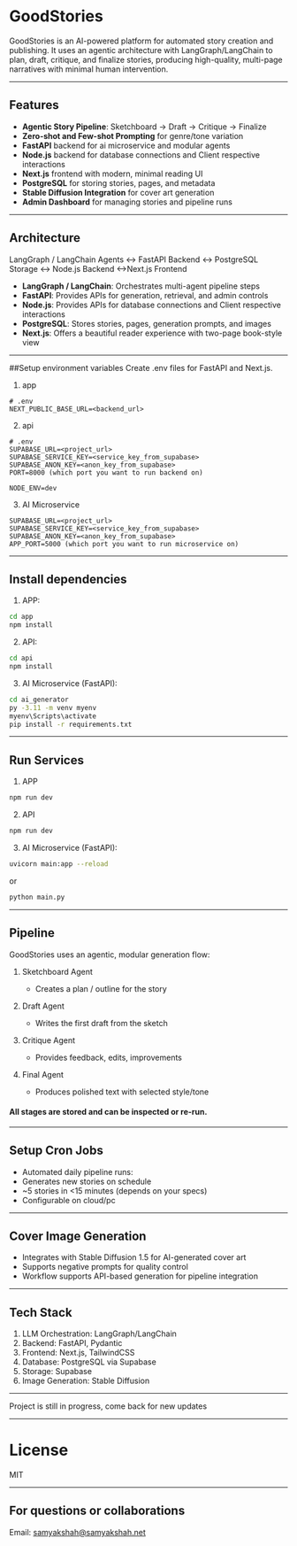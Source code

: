 # GoodStories

GoodStories is an AI-powered platform for automated story creation and publishing. It uses an agentic architecture with
LangGraph/LangChain to plan, draft, critique, and finalize stories, producing high-quality, multi-page narratives with minimal human intervention.

---

## Features

- **Agentic Story Pipeline**: Sketchboard → Draft → Critique → Finalize
- **Zero-shot and Few-shot Prompting** for genre/tone variation
- **FastAPI** backend for ai microservice and modular agents
- **Node.js** backend for database connections and Client respective interactions
- **Next.js** frontend with modern, minimal reading UI
- **PostgreSQL** for storing stories, pages, and metadata
- **Stable Diffusion Integration** for cover art generation
- **Admin Dashboard** for managing stories and pipeline runs

---

## Architecture

LangGraph / LangChain Agents <-> FastAPI Backend <-> PostgreSQL Storage <-> Node.js Backend <->Next.js Frontend

- **LangGraph / LangChain**: Orchestrates multi-agent pipeline steps
- **FastAPI**: Provides APIs for generation, retrieval, and admin controls
- **Node.js**: Provides APIs for database connections and Client respective interactions
- **PostgreSQL**: Stores stories, pages, generation prompts, and images
- **Next.js**: Offers a beautiful reader experience with two-page book-style view

---

##Setup environment variables
Create .env files for FastAPI and Next.js.

1. app

```env
# .env
NEXT_PUBLIC_BASE_URL=<backend_url>
```

2. api

```env
# .env
SUPABASE_URL=<project_url>
SUPABASE_SERVICE_KEY=<service_key_from_supabase>
SUPABASE_ANON_KEY=<anon_key_from_supabase>
PORT=8000 (which port you want to run backend on)

NODE_ENV=dev
```

3. AI Microservice

```env
SUPABASE_URL=<project_url>
SUPABASE_SERVICE_KEY=<service_key_from_supabase>
SUPABASE_ANON_KEY=<anon_key_from_supabase>
APP_PORT=5000 (which port you want to run microservice on)
```

---

## Install dependencies

1. APP:

```sh
cd app
npm install
```

2. API:

```sh
cd api
npm install
```

3. AI Microservice (FastAPI):

```sh
cd ai_generator
py -3.11 -m venv myenv
myenv\Scripts\activate
pip install -r requirements.txt
```

---

## Run Services

1. APP

```sh
npm run dev
```

2. API

```sh
npm run dev
```

3. AI Microservice (FastAPI):

```sh
uvicorn main:app --reload
```

or

```sh
python main.py
```

---

## Pipeline

GoodStories uses an agentic, modular generation flow:

1. Sketchboard Agent

   - Creates a plan / outline for the story

2. Draft Agent

   - Writes the first draft from the sketch

3. Critique Agent

   - Provides feedback, edits, improvements

4. Final Agent
   - Produces polished text with selected style/tone

#### All stages are stored and can be inspected or re-run.

---

## Setup Cron Jobs

- Automated daily pipeline runs:
- Generates new stories on schedule
- ~5 stories in <15 minutes (depends on your specs)
- Configurable on cloud/pc

---

## Cover Image Generation

- Integrates with Stable Diffusion 1.5 for AI-generated cover art
- Supports negative prompts for quality control
- Workflow supports API-based generation for pipeline integration

---

## Tech Stack

1. LLM Orchestration: LangGraph/LangChain
2. Backend: FastAPI, Pydantic
3. Frontend: Next.js, TailwindCSS
4. Database: PostgreSQL via Supabase
5. Storage: Supabase
6. Image Generation: Stable Diffusion

---

Project is still in progress, come back for new updates

---

# License

MIT

---

## For questions or collaborations

Email: samyakshah@samyakshah.net
